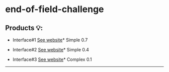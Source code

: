 # end-of-field-challenge
## Products  :bulb::

* Interface#1 [See website][Address1]* Simple 0.7

[Address1]: https://sharp-jennings-54cd19.netlify.app/

* Interface#2 [See website][Address2]* Simple 0.4

[Address2]: https://stupefied-hopper-ac148a.netlify.app/

* Interface#3 [See website][Address3]* Complex 0.1

[Address3]: https://elegant-cori-a29aac.netlify.app/

***
